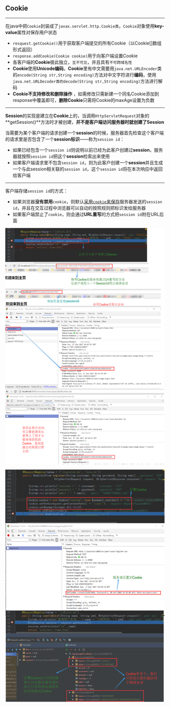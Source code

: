 ## <a name="cookie">Cookie</a>

----



在java中把`Cookie`封装成了`javax.servlet.http.Cookie类`，`Cookie`对象使用**key-value**属性对保存用户状态

+ `resquest.getCookie()`用于获取客户端提交的所有Cookie（以Cookie[]数组形式返回）
+ `response.addCookie(Cookie cookie)`用于向客户端设置Cookie
+ 各客户端的**Cookie**彼此独立，`互不可见`，并且具有`不可跨域名性`
+ **Cookie**使用**Unicode编码**，**Cookie**里有中文需要用`java.net.URLEncoder`类的`encode(String str,String encoding)`方法对中文字符进行**编码**，使用`java.net.URLDecoder类的decode(String str,String encoding)`方法进行解码
+ **Cookie不支持修改和删除操作** ，如需修改只需新建一个同名Cookie添加到response中覆盖即可，**删除Cookie**只需将Cookie的maxAge设置为负数



----

**Session**的实现是建立在**Cookie**上的，当调用`HttpServletRequest`对象的**getSession()**方法时才被创建，**并不是客户端访问服务器时就创建了Session**



当需要为某个客户端的请求创建一个**session**的时候，服务器首先检查这个客户端的请求里是否包含了一个**session标识**——称为`session id`：

+ 如果已经包含一个`session id`则说明以前已经为此客户创建过**session**，服务器就按照`session id`把这个**session**检索出来使用
+ 如果客户端请求里不包含`session id`，则为此客户创建一个**session**并且生成一个与此session相关联的`session id`，这个`session id`将在本次响应中返回给客户端



---

客户端存储`session id`的方式：

- 如果浏览器**没有禁用**`cookie`，则默认<a href="#cookiesave">采用`cookie`来保存</a>服务器发送的`session id`，并且在交互过程中浏览器可以自动的按照规则把标识发给服务器
- 如果客户端禁止了`cookie`，则会通过**URL重写**的方式把`session id`附在URL后面



![](https://github.com/HurricanGod/Home/blob/master/spring-mvc/img/cookie.png)

![](https://github.com/HurricanGod/Home/blob/master/spring-mvc/img/cookie1.png)
